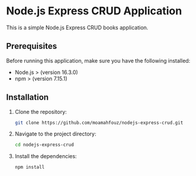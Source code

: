 # Node.js Express CRUD Application

This is a simple Node.js Express CRUD books application.

## Prerequisites

Before running this application, make sure you have the following installed:

- Node.js > (version 16.3.0)
- npm > (version 7.15.1)

## Installation

1. Clone the repository:

    ```bash
    git clone https://github.com/moamahfouz/nodejs-express-crud.git
    ```

2. Navigate to the project directory:

    ```bash
    cd nodejs-express-crud
    ```

3. Install the dependencies:

    ```bash
    npm install
    ```

